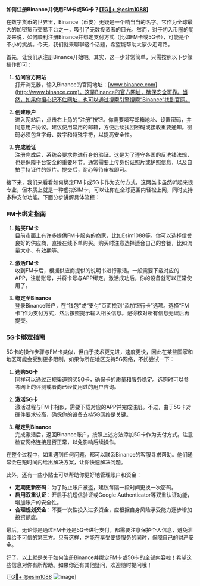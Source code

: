 **如何注册Binance并使用FM卡或5G卡？[[TG💪+ @esim1088](https://t.me/s/esim1088)]**

在数字货币的世界里，Binance（币安）无疑是一个响当当的名字。它作为全球最大的加密货币交易平台之一，吸引了无数投资者的目光。然而，对于初入币圈的朋友来说，如何顺利注册Binance并绑定支付方式（比如FM卡或5G卡），可能是个不小的挑战。今天，我们就来聊聊这个话题，希望能帮助大家少走弯路。

首先，让我们从注册Binance开始吧。其实，这一步非常简单，只需按照以下步骤操作即可：

1. **访问官方网站**  
打开浏览器，输入Binance的官网地址：[www.binance.com](http://www.binance.com)。这是Binance的官方网址，确保安全可靠。当然，如果你担心记不住网址，也可以通过搜索引擎搜索“Binance”找到官网。

2. **创建账户**  
进入网站后，点击右上角的“注册”按钮。你需要填写邮箱地址、设置密码，并同意用户协议。建议使用常用的邮箱，方便后续找回密码或接收重要通知。密码必须包含字母、数字和特殊字符，以提高安全性。

3. **完成验证**  
注册完成后，系统会要求你进行身份验证。这是为了遵守各国的反洗钱法规，也是保障平台安全的重要环节。通常需要上传身份证照片或护照信息，以及自拍手持证件的照片。提交后，耐心等待审核即可。

接下来，我们来看看如何绑定FM卡或5G卡作为支付方式。这两类卡虽然听起来很专业，但本质上就是一种虚拟SIM卡，可以让你在全球范围内轻松上网，同时支持多种支付功能。下面分步讲解具体流程：

### FM卡绑定指南

1. **购买FM卡**  
目前市面上有许多提供FM卡服务的商家，比如Esim1088等。你可以选择信誉良好的供应商，直接在线下单购买。购买时注意选择适合自己的套餐，比如流量大小、有效期等。

2. **激活FM卡**  
收到FM卡后，根据供应商提供的说明书进行激活。一般需要下载对应的APP，注册账号，并将卡号与APP绑定。激活成功后，你的设备就可以正常使用了。

3. **绑定至Binance**  
登录Binance账户，在“钱包”或“支付”页面找到“添加银行卡”选项。选择“FM卡”作为支付方式，然后按照提示输入相关信息。记得核对所有信息无误后再提交。

### 5G卡绑定指南

5G卡的操作步骤与FM卡类似，但由于技术更先进，速度更快，因此在某些国家和地区可能会受到更多限制。如果你所在地区支持5G网络，不妨尝试一下：

1. **选购5G卡**  
同样可以通过正规渠道购买5G卡，确保卡的质量和服务稳定。选购时可以参考网上的评测或者向已经使用过的用户咨询。

2. **激活5G卡**  
激活过程与FM卡相似，需要下载对应的APP并完成注册。不过，由于5G卡对硬件要求较高，确保你的设备支持5G网络是关键。

3. **绑定到Binance**  
完成激活后，返回Binance账户，按照上述方法添加5G卡作为支付方式。注意检查网络连接是否正常，以免影响后续操作。

在整个过程中，如果遇到任何问题，都可以联系Binance的客服寻求帮助。他们通常会在短时间内给出解决方案，让你快速解决问题。

此外，还有一些小贴士可以帮助你更好地管理账户和资金：

- **定期更新密码**：为了防止账户被盗，建议每隔一段时间更换一次密码。
- **启用双重认证**：开启手机短信验证或Google Authenticator等双重认证功能，增加账户的安全性。
- **合理规划资金**：不要一次性投入过多资金，应根据自身风险承受能力逐步增加投资额度。

最后，无论你是通过FM卡还是5G卡进行支付，都需要注意保护个人信息，避免泄露给不可信的第三方。只有这样，才能在享受便捷服务的同时，保障自己的财产安全。

好了，以上就是关于如何注册Binance并绑定FM卡或5G卡的全部内容啦！希望这些信息对你有所帮助。如果你还有其他疑问，欢迎随时提问哦！

[[TG💪+ @esim1088](https://t.me/s/esim1088) ![Image](https://i.postimg.cc/4NQfJmqS/Snipaste-2025-05-13-00-14-12.png)]